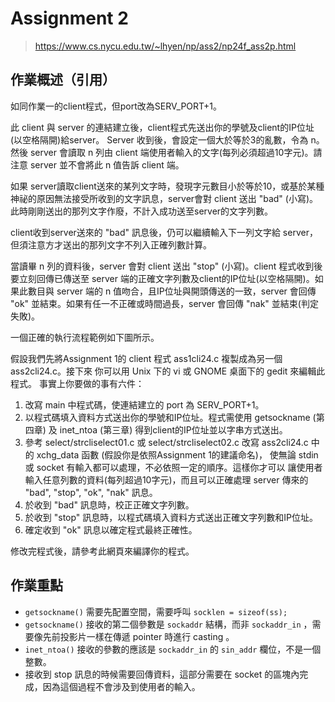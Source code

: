 # Assignment 2

> https://www.cs.nycu.edu.tw/~lhyen/np/ass2/np24f_ass2p.html

## 作業概述（引用）

如同作業一的client程式，但port改為SERV_PORT+1。

此 client 與 server 的連結建立後，client程式先送出你的學號及client的IP位址(以空格隔開)給server。
Server 收到後，會設定一個大於等於3的亂數，令為 n。然後 server 會讀取 n 列由 client 端使用者輸入的文字(每列必須超過10字元)。請注意 server 並不會將此 n 值告訴 client 端。

如果 server讀取client送來的某列文字時，發現字元數目小於等於10，或基於某種神祕的原因無法接受所收到的文字訊息，server會對 client 送出 "bad" (小寫)。此時剛剛送出的那列文字作廢，不計入成功送至server的文字列數。

client收到server送來的 "bad" 訊息後，仍可以繼續輸入下一列文字給 server，但須注意方才送出的那列文字不列入正確列數計算。

當讀畢 n 列的資料後，server 會對 client 送出 "stop" (小寫)。client 程式收到後要立刻回傳已傳送至 server 端的正確文字列數及client的IP位址(以空格隔開)。如果此數目與 server 端的 n 值吻合，且IP位址與開頭傳送的一致，server 會回傳 "ok" 並結束。如果有任一不正確或時間過長，server 會回傳 "nak" 並結束(判定失敗)。

一個正確的執行流程範例如下圖所示。



假設我們先將Assignment 1的 client 程式 ass1cli24.c 複製成為另一個 ass2cli24.c。接下來 你可以用 Unix 下的 vi 或 GNOME 桌面下的 gedit 來編輯此程式。 事實上你要做的事有六件：
1. 改寫 main 中程式碼，使連結建立的 port 為 SERV_PORT+1。
2. 以程式碼填入資料方式送出你的學號和IP位址。程式需使用 getsockname (第四章) 及 inet_ntoa (第三章) 得到client的IP位址並以字串方式送出。
3. 參考 select/strcliselect01.c 或 select/strcliselect02.c 改寫 ass2cli24.c 中 的 xchg_data 函數 (假設你是依照Assignment 1的建議命名)， 使無論 stdin 或 socket 有輸入都可以處理，不必依照一定的順序。這樣你才可以 讓使用者輸入任意列數的資料(每列超過10字元)，而且可以正確處理 server 傳來的 "bad", "stop", "ok", "nak" 訊息。
4. 於收到 "bad" 訊息時，校正正確文字列數。
5. 於收到 "stop" 訊息時，以程式碼填入資料方式送出正確文字列數和IP位址。
6. 確定收到 "ok" 訊息以確定程式最終正確性。

修改完程式後，請參考此網頁來編譯你的程式。

## 作業重點

- `getsockname()` 需要先配置空間，需要呼叫 `socklen = sizeof(ss);`
- `getsockname()` 接收的第二個參數是 `sockaddr` 結構，而非 `sockaddr_in` ，需要像先前投影片一樣在傳遞 pointer 時進行 casting 。
- `inet_ntoa()` 接收的參數的應該是 `sockaddr_in` 的 `sin_addr` 欄位，不是一個整數。
- 接收到 stop 訊息的時候需要回傳資料，這部分需要在 socket 的區塊內完成，因為這個過程不會涉及到使用者的輸入。